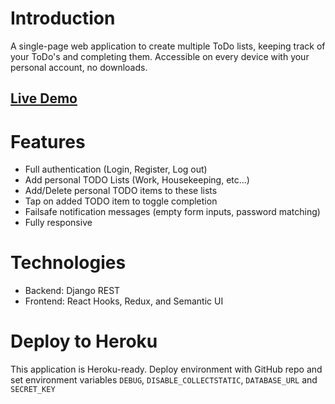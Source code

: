 # Introduction
A single-page web application to create multiple ToDo lists, keeping track of your ToDo's and completing them. Accessible on every device with your personal account, no downloads.

## [Live Demo](http://todoboon.herokuapp.com/)

# Features
- Full authentication (Login, Register, Log out)
- Add personal TODO Lists (Work, Housekeeping, etc...)
- Add/Delete personal TODO items to these lists
- Tap on added TODO item to toggle completion
- Failsafe notification messages (empty form inputs, password matching)
- Fully responsive

# Technologies
- Backend: Django REST
- Frontend: React Hooks, Redux, and Semantic UI

# Deploy to Heroku
This application is Heroku-ready. Deploy environment with GitHub repo and set environment variables `DEBUG`, `DISABLE_COLLECTSTATIC`, `DATABASE_URL` and `SECRET_KEY`

